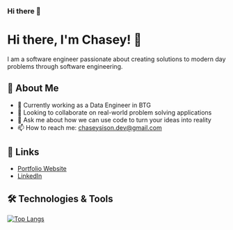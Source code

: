 ### Hi there 👋

# Hi there, I'm Chasey! 👋

I am a software engineer passionate about creating solutions to modern day problems through software engineering.

## 🚀 About Me

- 💼 Currently working as a Data Engineer in BTG
- 👯 Looking to collaborate on real-world problem solving applications
- 💬 Ask me about how we can use code to turn your ideas into reality
- 📫 How to reach me: chaseysison.dev@gmail.com

## 🔗 Links

- [Portfolio Website](https://chaseydev.github.io)
- [LinkedIn](https://www.linkedin.com/in/chaserylle-sison/)

<!-- ## 📈 My GitHub Stats

[![Your GitHub stats](https://github-readme-stats.vercel.app/api?username=chaseydev&show_icons=true&theme=radical)](https://github.com/chaseydev) -->

## 🛠️ Technologies & Tools

[![Top Langs](https://github-readme-stats.vercel.app/api/top-langs/?username=chaseydev&layout=compact&theme=radical)](https://github.com/chaseydev)

